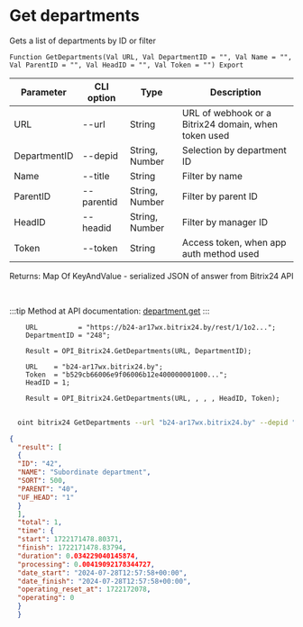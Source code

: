 ﻿---
sidebar_position: 3
---

# Get departments
 Gets a list of departments by ID or filter



`Function GetDepartments(Val URL, Val DepartmentID = "", Val Name = "", Val ParentID = "", Val HeadID = "", Val Token = "") Export`

  | Parameter | CLI option | Type | Description |
  |-|-|-|-|
  | URL | --url | String | URL of webhook or a Bitrix24 domain, when token used |
  | DepartmentID | --depid | String, Number | Selection by department ID |
  | Name | --title | String | Filter by name |
  | ParentID | --parentid | String, Number | Filter by parent ID |
  | HeadID | --headid | String, Number | Filter by manager ID |
  | Token | --token | String | Access token, when app auth method used |

  
  Returns:  Map Of KeyAndValue - serialized JSON of answer from Bitrix24 API

<br/>

:::tip
Method at API documentation: [department.get](https://dev.1c-bitrix.ru/rest_help/departments/department_get.php)
:::
<br/>


```bsl title="Code example"
    URL          = "https://b24-ar17wx.bitrix24.by/rest/1/1o2...";
    DepartmentID = "248";

    Result = OPI_Bitrix24.GetDepartments(URL, DepartmentID);

    URL    = "b24-ar17wx.bitrix24.by";
    Token  = "b529cb66006e9f06006b12e400000001000...";
    HeadID = 1;

    Result = OPI_Bitrix24.GetDepartments(URL, , , , HeadID, Token);
```



```sh title="CLI command example"
    
  oint bitrix24 GetDepartments --url "b24-ar17wx.bitrix24.by" --depid "70" --title %title% --parentid %parentid% --headid "1" --token "fe3fa966006e9f06006b12e400000001000..."

```

```json title="Result"
{
  "result": [
  {
  "ID": "42",
  "NAME": "Subordinate department",
  "SORT": 500,
  "PARENT": "40",
  "UF_HEAD": "1"
  }
  ],
  "total": 1,
  "time": {
  "start": 1722171478.80371,
  "finish": 1722171478.83794,
  "duration": 0.034229040145874,
  "processing": 0.00419092178344727,
  "date_start": "2024-07-28T12:57:58+00:00",
  "date_finish": "2024-07-28T12:57:58+00:00",
  "operating_reset_at": 1722172078,
  "operating": 0
  }
  }
```
